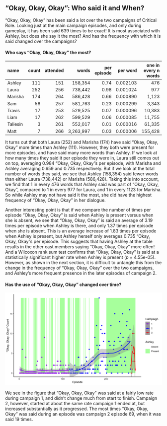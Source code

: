 
## “Okay, Okay, Okay”: Who said it and When?

“Okay, Okay, Okay” has been said a lot over the two campaigns of
Critical Role. Looking just at the main campaign episodes, and only
during gameplay, it has been said 639 times to be exact! It is most
associated with Ashley, but does she say it the most? And has the
frequency with which it is said changed over the campaigns?

#### Who says “Okay, Okay, Okay” the most?

| name     | count | attended |     words | per episode | per word | one in every n words |
|:---------|------:|---------:|----------:|------------:|---------:|---------------------:|
| Ashley   |   111 |      151 |   158,354 |        0.74 | 0.002103 |                  476 |
| Laura    |   252 |      256 |   738,442 |        0.98 | 0.001024 |                  977 |
| Marisha  |   174 |      264 |   586,428 |        0.66 | 0.000890 |                1,123 |
| Sam      |    58 |      257 |   581,763 |        0.23 | 0.000299 |                3,343 |
| Travis   |    17 |      253 |   529,525 |        0.07 | 0.000096 |               10,383 |
| Liam     |    17 |      262 |   599,529 |        0.06 | 0.000085 |               11,755 |
| Taliesin |     3 |      261 |   552,017 |        0.01 | 0.000016 |               61,335 |
| Matt     |     7 |      266 | 3,263,997 |        0.03 | 0.000006 |              155,428 |

It turns out that both Laura (252) and Marisha (174) have said “Okay,
Okay, Okay” more times than Ashley (111). However, they both were
present for more episodes, and have said many more words than Ashley. If
we look at how many times they said it per episode they were in, Laura
still comes out on top, averaging 0.984 “Okay, Okay, Okay”s per episode,
with Marisha and Ashley averaging 0.659 and 0.735 respectively. But if
we look at the total number of words they said, we see that Ashley
(158,354) said fewer words than either Laura (738,442) or Marisha
(586,428). Taking this into account, we find that 1 in every 476 words
that Ashley said was part of “Okay, Okay, Okay”, compared to 1 in every
977 for Laura, and 1 in every 1123 for Marisha. So while Ashley may not
have said it the most, she did have the highest frequency of “Okay,
Okay, Okay” in her dialogue.

Another interesting point is that if we compare the number of times per
episode “Okay, Okay, Okay” is said when Ashley is present versus when
she is absent, we see that “Okay, Okay, Okay” is said an average of 3.19
times per episode when Ashley is there, and only 1.37 times per episode
when she is absent. This is an average increase of 1.83 times per
episode when Ashley is present, but Ashley herself only averages 0.735
“Okay, Okay, Okay”s per episode. This suggests that having Ashley at the
table results in the other cast members saying “Okay, Okay, Okay” more
often! And a Wilcoxon rank sum test confirms that “Okay, Okay, Okay” is
said at a statistically significant higher rate when Ashley is present
(*p* = 4.55e-05). However, as shown in the next section, it is difficult
to untangle this from the change in the frequency of “Okay, Okay, Okay”
over the two campaigns, and Ashley’s more frequent presence in the later
episodes of campaign 2.

#### Has the use of “Okay, Okay, Okay” changed over time?

![Okay](../plots/okay_okay_okay.png)

We see in the figure that “Okay, Okay, Okay” was said at a fairly low
rate during campaign 1, and didn’t change much from start to finish.
Campaign 2, however, started at about the same rate campaign 1 ended at,
but increased substantially as it progressed. The most times “Okay,
Okay, Okay” was said during an episode was campaign 2 episode 69, when
it was said 19 times.
